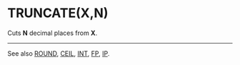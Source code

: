 # TRUNCATE(X,N)

Cuts **N** decimal places from **X**.

----

See also [ROUND](man_fn-round.md), [CEIL](man_fn-ceil.md), [INT](man_fn-int.md), [FP](man_fn-fp.md), [IP](man_fn-ip.md).
